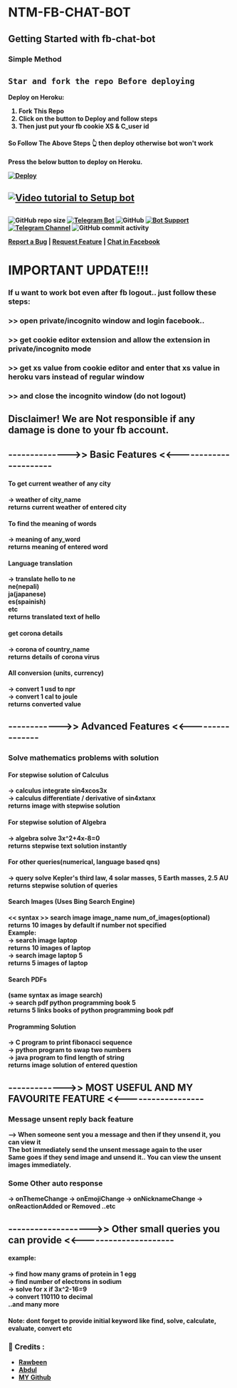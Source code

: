 # NTM-FB-CHAT-BOT

## Getting Started with fb-chat-bot

### Simple Method 

## `Star and fork the repo Before deploying`
<b>Deploy on Heroku:
1. Fork This Repo <br>
2. Click on the button to Deploy and follow steps <br>
3. Then just put your fb cookie XS & C_user id <br>

<h4> So Follow The Above Steps 👆 then deploy otherwise bot won't work</h4>

Press the below button to deploy on Heroku.

[![Deploy](https://www.herokucdn.com/deploy/button.svg)](https://heroku.com/deploy?template=https://github.com/abdul97233/fb-chat-bot-heroku)
 
## [![Video tutorial to Setup bot](https://img.shields.io/badge/Video%20tutorial%20To-Setup-blue)](https://www.mediafire.com/file/tti3ljbcg7dpjgx/5_6217564682559948051.mp4/file?fbclid=IwAR3RzoY-rKy3vc8Qj590dODQGNRC-mBRZvahBZYUYmN4mNa78-Xf3M4A3m8)
 
##
![GitHub repo size](https://img.shields.io/github/repo-size/abdul97233/fb-chat-bot-heroku?color=yellow)
[![Telegram Bot](https://img.shields.io/badge/Telegram-Bot-blue.svg)](https://t.me/f2link_bot)
![GitHub](https://img.shields.io/github/license/abdul97233/fb-chat-bot-heroku)
[![Bot Support](https://img.shields.io/badge/Fb%20Chat%20Bot-support%20group-blue)](https://t.me/ntmchat)
[![Telegram Channel](https://img.shields.io/badge/Telegram-Channel-blue.svg)](https://t.me/ntmpro)
![GitHub commit activity](https://img.shields.io/github/commit-activity/m/abdul97233/fb-chat-bot-heroku)

 <p>
 <a href="https://github.com/abdul97233/fb-chat-bot-heroku/issues">Report a Bug</a>
    |
    <a href="https://github.com/abdul97233/fb-chat-bot-heroku/issues">Request Feature</a>
    |
    <a href="https://www.facebook.com/abdul97233">Chat in Facebook</a>
  </p>

# IMPORTANT UPDATE!!!  
### If u want to work bot even after fb logout.. just follow these steps:  
### >> open private/incognito window and login facebook..
### >> get cookie editor extension and allow the extension in private/incognito mode
### >> get xs value from cookie editor and enter that xs value in heroku vars instead of regular window
### >> and close the incognito window (do not logout)

## Disclaimer! We are Not responsible if any damage is done to your fb account.


## -------------->> Basic Features <<----------------------


#### To get current weather of any city
-> weather of city_name  
returns current weather of entered city  

#### To find the meaning of words
-> meaning of any_word  
returns meaning of entered word

#### Language translation
-> translate hello to ne  
ne(nepali)  
ja(japanese)  
es(spainish)  
etc  
returns translated text of hello  

#### get corona details
-> corona of country_name  
returns details of corona virus  

#### All conversion (units, currency)
-> convert 1 usd to npr  
-> convert 1 cal to joule  
returns converted value  


## ------------>> Advanced Features <<----------------


### Solve mathematics problems with solution

#### For stepwise solution of Calculus
-> calculus integrate sin4xcos3x  
-> calculus differentiate / derivative of sin4xtanx  
returns image with stepwise solution  

#### For stepwise solution of Algebra
-> algebra solve 3x^2+4x-8=0  
returns stepwise text solution instantly  

#### For other queries(numerical, language based qns)
-> query solve Kepler's third law, 4 solar masses, 5 Earth masses, 2.5 AU  
returns stepwise solution of queries  


#### Search Images (Uses Bing Search Engine)
<< syntax >> search image image_name num_of_images(optional)  
returns 10 images by default if number not specified  
Example:  
-> search image laptop  
returns 10 images of laptop  
-> search image laptop 5  
returns 5 images of laptop  

#### Search PDFs
(same syntax as image search)  
-> search pdf python programming book 5  
returns 5 links books of python programming book pdf  

#### Programming Solution
-> C program to print fibonacci sequence  
-> python program to swap two numbers  
-> java program to find length of string  
returns image solution of entered question  



## ------------->> MOST USEFUL AND MY FAVOURITE FEATURE <<------------------


### Message unsent reply back feature

--> When someone sent you a message and then if they unsend it, you can view it  
The bot immediately send the unsent message again to the user  
Same goes if they send image and unsend it.. You can view the unsent images immediately.  

### Some Other auto response
-> onThemeChange
-> onEmojiChange
-> onNicknameChange
-> onReactionAdded or Removed
..etc


## ------------------->> Other small queries you can provide <<---------------------

#### example:
-> find how many grams of protein in 1 egg  
-> find number of electrons in sodium  
-> solve for x if 3x^2-16=9  
-> convert 110110 to decimal  
..and many more

#### Note: dont forget to provide initial keyword like find, solve, calculate, evaluate, convert etc


### 🔷 Credits : 

- [Rawbeen](https://t.me/abdul97233)
- [Abdul](https://t.me/abdul97233)
- [MY Github](https://github.com/abdul97233)
